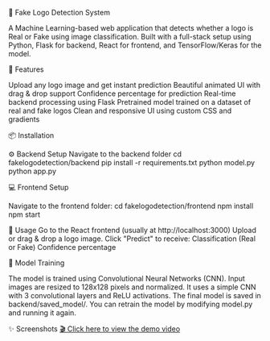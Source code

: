 🧠 Fake Logo Detection System

A Machine Learning-based web application that detects whether a logo is Real or Fake using image classification. Built with a full-stack setup using Python, Flask for backend, React for frontend, and TensorFlow/Keras for the model.

🌟 Features

Upload any logo image and get instant prediction
Beautiful animated UI with drag & drop support
Confidence percentage for prediction
Real-time backend processing using Flask
Pretrained model trained on a dataset of real and fake logos
Clean and responsive UI using custom CSS and gradients

📦 Installation

⚙️ Backend Setup
Navigate to the backend folder
cd fakelogodetection/backend
pip install -r requirements.txt
python model.py
python app.py

💻 Frontend Setup

Navigate to the frontend folder:
cd fakelogodetection/frontend
npm install
npm start

📄 Usage
Go to the React frontend (usually at http://localhost:3000)
Upload or drag & drop a logo image.
Click "Predict" to receive:
Classification (Real or Fake)
Confidence percentage

🧠 Model Training

The model is trained using Convolutional Neural Networks (CNN).
Input images are resized to 128x128 pixels and normalized.
It uses a simple CNN with 3 convolutional layers and ReLU activations.
The final model is saved in backend/saved_model/.
You can retrain the model by modifying model.py and running it again.

✨ Screenshots
[🎬 Click here to view the demo video](./assets/fake_logo_detection.mp4)

